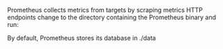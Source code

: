 Prometheus collects metrics from targets by scraping metrics HTTP endpoints
change to the directory containing the Prometheus binary and run:

By default, Prometheus stores its database in ./data 